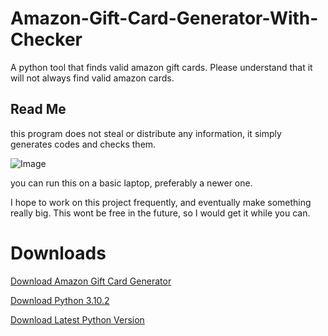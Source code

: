 # Amazon-Gift-Card-Generator-With-Checker
A python tool that finds valid amazon gift cards. Please understand that it will not always find valid amazon cards.

## Read Me
this program does not steal or distribute any information, it simply generates codes and checks them.

![Image](https://i.imgur.com/cR89zI1.png)

you can run this on a basic laptop, preferably a newer one.

I hope to work on this project frequently, and eventually make something really big.
This wont be free in the future, so I would get it while you can.

# Downloads
[Download Amazon Gift Card Generator](https://github.com/skykias/Amazon-Gift-Card-Generator-With-Checker/archive/refs/heads/main.zip)

[Download Python 3.10.2](https://www.python.org/downloads/release/python-3102/)

[Download Latest Python Version](https://www.python.org/ftp/python/3.11.0/python-3.11.0-amd64.exe)

